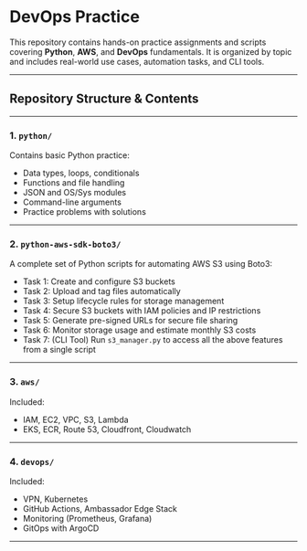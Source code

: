 # DevOps Practice

This repository contains hands-on practice assignments and scripts covering **Python**, **AWS**, and **DevOps** fundamentals. It is organized by topic and includes real-world use cases, automation tasks, and CLI tools.

---
## Repository Structure & Contents
---
### 1. `python/`
Contains basic Python practice:
- Data types, loops, conditionals
- Functions and file handling
- JSON and OS/Sys modules
- Command-line arguments
- Practice problems with solutions
---
### 2. `python-aws-sdk-boto3/`
A complete set of Python scripts for automating AWS S3 using Boto3:
- Task 1: Create and configure S3 buckets
- Task 2: Upload and tag files automatically
- Task 3: Setup lifecycle rules for storage management
- Task 4: Secure S3 buckets with IAM policies and IP restrictions
- Task 5: Generate pre-signed URLs for secure file sharing
- Task 6: Monitor storage usage and estimate monthly S3 costs
- Task 7: (CLI Tool) Run `s3_manager.py` to access all the above features from a single script
---
### 3. `aws/`
Included:
- IAM, EC2, VPC, S3, Lambda
- EKS, ECR, Route 53, Cloudfront, Cloudwatch
---
### 4. `devops/`
Included:
- VPN, Kubernetes
- GitHub Actions, Ambassador Edge Stack
- Monitoring (Prometheus, Grafana)
- GitOps with ArgoCD
---
